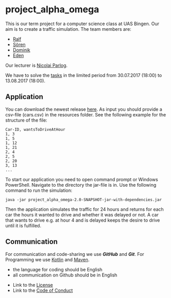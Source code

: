 # project_alpha_omega

This is our term project for a computer science class at UAS Bingen. Our aim is to create a traffic simulation. The team members are:
* [Ralf](https://github.com/RalfBr)
* [Sören](https://github.com/SoerenDbl)
* [Dominik](https://github.com/Domm2501)
* [Eden](https://github.com/EdenTewelde)

Our lecturer is [Nicolai Parlog](https://github.com/nicolaiparlog).

We have to solve the [tasks](https://olat.vcrp.de/auth/RepositoryEntry/1676804160/CourseNode/95999652079122) in the limited period from 30.07.2017 (18:00) to 13.08.2017 (18:00).

## Application
You can download the newest release [here](https://github.com/ep6-TH-Bingen/project_alpha_omega/releases).
As input you should provide a csv-file (cars.csv) in the resources folder. See the following example for the structure of the file:
```
Car-ID, wantsToDriveAtHour
1, 3
1, 5
1, 12
1, 21
2, 4
2, 5
2, 20
3, 13
...
```

To start our application you need to open command prompt or Windows PowerShell. Navigate to the directory the jar-file is in. Use the following command to run the simulation:

```
java -jar project_alpha_omega-2.0-SNAPSHOT-jar-with-dependencies.jar
```
Then the application simulates the traffic for 24 hours and returns for each car the hours it wanted to drive and whether it was delayed or not. A car that wants to drive e.g. at hour 4 and is delayed keeps the desire to drive until it is fulfilled.

## Communication
For communication and code-sharing we use **_GitHub_** and **_Git_**.
For Programming we use [Kotlin](https://kotlinlang.org/) and [Maven](https://maven.apache.org/).

- the language for coding should be English
- all communication on Github should be in English

* Link to the [License](https://github.com/ep6-TH-Bingen/project_alpha_omega/blob/master/licence.txt)
* Link to the [Code of Conduct](https://github.com/ep6-TH-Bingen/project_alpha_omega/blob/master/code_of_conduct.md)
